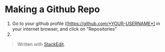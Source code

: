 
# Making a Github Repo

1. Go to your github profile ([https://github.com/*YOUR-USERNAME*] in your internet browser, and click on "Repositories" 
2. 
> Written with [StackEdit](https://stackedit.io/).
<!--stackedit_data:
eyJoaXN0b3J5IjpbNTgyMjY1NjEwLDIyNTQ0NDY4NywxMzgzNT
I4ODI2XX0=
-->